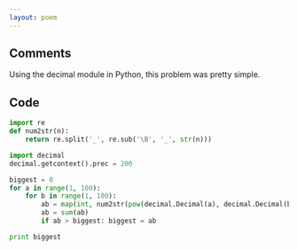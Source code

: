 ```yaml
---
layout: poem
---
```


## Comments

Using the decimal module in Python, this problem was pretty simple.

## Code

```python
import re
def num2str(n):
	return re.split('_', re.sub('\B', '_', str(n)))

import decimal
decimal.getcontext().prec = 200

biggest = 0
for a in range(1, 100):
	for b in range(1, 100):
		ab = map(int, num2str(pow(decimal.Decimal(a), decimal.Decimal(b))))
		ab = sum(ab)
		if ab > biggest: biggest = ab

print biggest
```
